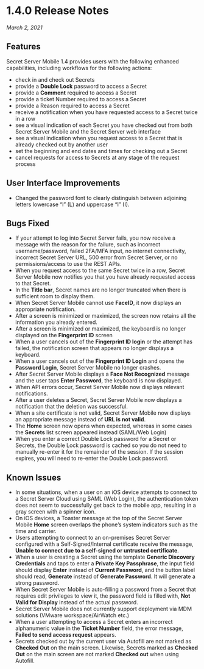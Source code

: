 [title]: # (1.4.0 Release)
[tags]: # (release notes)
[priority]: # (10997)
# 1.4.0 Release Notes

_March 2, 2021_

## Features

Secret Server Mobile 1.4 provides users with the following enhanced capabilities, including workflows for the following actions:

* check in and check out Secrets
* provide a **Double Lock** password to access a Secret
* provide a **Comment** required to access a Secret
* provide a ticket Number required to access a Secret
* provide a Reason required to access a Secret
* receive a notification when you have requested access to a Secret twice in a row
* see a visual indication of each Secret you have checked out from both Secret Server Mobile and the Secret Server web interface 
* see a visual indication when you request access to a Secret that is already checked out by another user 
* set the beginning and end dates and times for checking out  a Secret
* cancel requests for access to Secrets at any stage of the request process

## User Interface Improvements

* Changed the password font to clearly distinguish between adjoining letters lowercase “l” (L) and uppercase “I” (I).

## Bugs Fixed

* If your attempt to log into Secret Server fails, you now receive a message with the reason for the failure, such as incorrect username/password, failed 2FA/MFA input, no internet connectivity, incorrect Secret Server URL, 500 error from Secret Server, or no permissions/access to use the REST APIs. 
* When you request access to the same Secret twice in a row, Secret Server Mobile now notifies you that you have already requested access to that Secret.  
* In the **Title bar**, Secret names are no longer truncated when there is sufficient room to display them. 
* When Secret Server Mobile cannot use **FaceID**, it now displays an appropriate notification. 
* After a screen is minimized or maximized, the screen now retains all the information you already entered.  
* After a screen is minimized or maximized, the keyboard is no longer displayed on the **Fingerprint ID** screen 
* When a user cancels out of the **Fingerprint ID login** or the attempt has failed, the notification screen that appears no longer displays a keyboard. 
* When a user cancels out of the **Fingerprint ID Login** and opens the **Password Login**, Secret Server Mobile no longer crashes. 
* After Secret Server Mobile displays a **Face Not Recognized** message and the user taps **Enter Password**, the keyboard is now displayed. 
* When API errors occur, Secret Server Mobile now displays relevant notifications. 
* After a user deletes a Secret, Secret Server Mobile now displays a notification that the deletion was successful. 
* When a site certificate is not valid, Secret Server Mobile now displays an appropriate message instead of **URL is not valid**. 
* The **Home** screen now opens when expected, whereas in some cases the **Secrets** list screen appeared instead (SAML/Web Login) 
* When you enter a correct Double Lock password for a Secret or Secrets, the Double Lock password is cached so you do not need to manually re-enter it for the remainder of the session. If the session expires, you will need to re-enter the Double Lock password. 
 
## Known Issues

* In some situations, when a user on an iOS device attempts to connect to a Secret Server Cloud using SAML (Web Login), the authentication token does not seem to successfully get back to the mobile app, resulting in a gray screen with a spinner icon.
* On iOS devices, a Toaster message at the top of the Secret Server Mobile **Home** screen overlaps the phone’s system indicators such as the time and carrier.
* Users attempting to connect to an on-premises Secret Server configured with a Self-Signed/Internal certificate receive the message, **Unable to connect due to a self-signed or untrusted certificate**.
* When a user is creating a Secret using the template **Generic Discovery Credentials** and taps to enter a **Private Key Passphrase**, the input field should display **Enter** instead of **Current Password**, and the button label should read, **Generate** instead of **Generate Password**. It will generate a strong password.
* When Secret Server Mobile is auto-filling a password from a Secret that requires edit privileges to view it, the password field is filled with, **Not Valid for Display** instead of the actual password.
* Secret Server Mobile does not currently support deployment via MDM solutions (VMware workspace/AirWatch etc.)
* When a user attempting to access a Secret enters an incorrect alphanumeric value in the **Ticket Number** field, the error message, **Failed to send access request** appears.
* Secrets checked out by the current user via Autofill are not marked as **Checked Out** on the main screen. Likewise, Secrets marked as **Checked Out** on the main screen are not marked **Checked out** when using Autofill.


